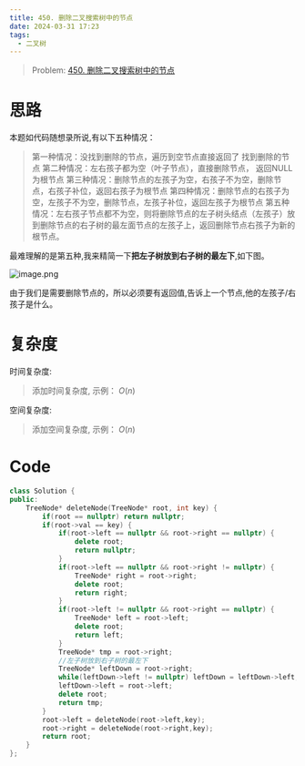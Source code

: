 ```yaml
---
title: 450. 删除二叉搜索树中的节点
date: 2024-03-31 17:23
tags:
  - 二叉树
---
```


> Problem: [450. 删除二叉搜索树中的节点](https://leetcode.cn/problems/delete-node-in-a-bst/description/)


# 思路

本题如代码随想录所说,有以下五种情况：

>第一种情况：没找到删除的节点，遍历到空节点直接返回了
找到删除的节点
第二种情况：左右孩子都为空（叶子节点），直接删除节点， 返回NULL为根节点
第三种情况：删除节点的左孩子为空，右孩子不为空，删除节点，右孩子补位，返回右孩子为根节点
第四种情况：删除节点的右孩子为空，左孩子不为空，删除节点，左孩子补位，返回左孩子为根节点
第五种情况：左右孩子节点都不为空，则将删除节点的左子树头结点（左孩子）放到删除节点的右子树的最左面节点的左孩子上，返回删除节点右孩子为新的根节点。

最难理解的是第五种,我来精简一下**把左子树放到右子树的最左下**,如下图。

![image.png](media/image-3.png)

由于我们是需要删除节点的，所以必须要有返回值,告诉上一个节点,他的左孩子/右孩子是什么。

# 复杂度

时间复杂度:
> 添加时间复杂度, 示例： $O(n)$

空间复杂度:
> 添加空间复杂度, 示例： $O(n)$



# Code
```C++ []
class Solution {
public:
    TreeNode* deleteNode(TreeNode* root, int key) {
        if(root == nullptr) return nullptr;
        if(root->val == key) {
            if(root->left == nullptr && root->right == nullptr) {
                delete root;
                return nullptr;
            }
            if(root->left == nullptr && root->right != nullptr) {
                TreeNode* right = root->right;
                delete root;
                return right;
            }
            if(root->left != nullptr && root->right == nullptr) {
                TreeNode* left = root->left;
                delete root;
                return left;
            }
            TreeNode* tmp = root->right;
            //左子树放到右子树的最左下
            TreeNode* leftDown = root->right;
            while(leftDown->left != nullptr) leftDown = leftDown->left;
            leftDown->left = root->left;
            delete root;
            return tmp;
        }
        root->left = deleteNode(root->left,key);
        root->right = deleteNode(root->right,key);
        return root;
    }
};
```
  
